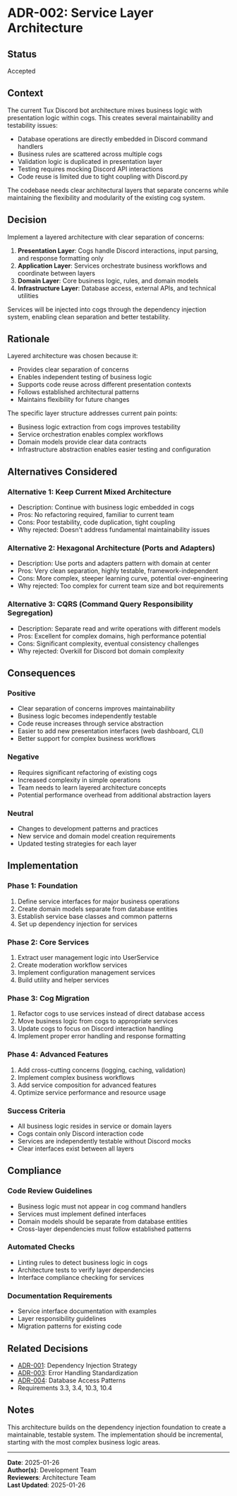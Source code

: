# ADR-002: Service Layer Architecture

## Status

Accepted

## Context

The current Tux Discord bot architecture mixes business logic with presentation logic within cogs. This creates several maintainability and testability issues:

- Database operations are directly embedded in Discord command handlers
- Business rules are scattered across multiple cogs
- Validation logic is duplicated in presentation layer
- Testing requires mocking Discord API interactions
- Code reuse is limited due to tight coupling with Discord.py

The codebase needs clear architectural layers that separate concerns while maintaining the flexibility and modularity of the existing cog system.

## Decision

Implement a layered architecture with clear separation of concerns:

1. **Presentation Layer**: Cogs handle Discord interactions, input parsing, and response formatting only
2. **Application Layer**: Services orchestrate business workflows and coordinate between layers
3. **Domain Layer**: Core business logic, rules, and domain models
4. **Infrastructure Layer**: Database access, external APIs, and technical utilities

Services will be injected into cogs through the dependency injection system, enabling clean separation and better testability.

## Rationale

Layered architecture was chosen because it:

- Provides clear separation of concerns
- Enables independent testing of business logic
- Supports code reuse across different presentation contexts
- Follows established architectural patterns
- Maintains flexibility for future changes

The specific layer structure addresses current pain points:

- Business logic extraction from cogs improves testability
- Service orchestration enables complex workflows
- Domain models provide clear data contracts
- Infrastructure abstraction enables easier testing and configuration

## Alternatives Considered

### Alternative 1: Keep Current Mixed Architecture

- Description: Continue with business logic embedded in cogs
- Pros: No refactoring required, familiar to current team
- Cons: Poor testability, code duplication, tight coupling
- Why rejected: Doesn't address fundamental maintainability issues

### Alternative 2: Hexagonal Architecture (Ports and Adapters)

- Description: Use ports and adapters pattern with domain at center
- Pros: Very clean separation, highly testable, framework-independent
- Cons: More complex, steeper learning curve, potential over-engineering
- Why rejected: Too complex for current team size and bot requirements

### Alternative 3: CQRS (Command Query Responsibility Segregation)

- Description: Separate read and write operations with different models
- Pros: Excellent for complex domains, high performance potential
- Cons: Significant complexity, eventual consistency challenges
- Why rejected: Overkill for Discord bot domain complexity

## Consequences

### Positive

- Clear separation of concerns improves maintainability
- Business logic becomes independently testable
- Code reuse increases through service abstraction
- Easier to add new presentation interfaces (web dashboard, CLI)
- Better support for complex business workflows

### Negative

- Requires significant refactoring of existing cogs
- Increased complexity in simple operations
- Team needs to learn layered architecture concepts
- Potential performance overhead from additional abstraction layers

### Neutral

- Changes to development patterns and practices
- New service and domain model creation requirements
- Updated testing strategies for each layer

## Implementation

### Phase 1: Foundation

1. Define service interfaces for major business operations
2. Create domain models separate from database entities
3. Establish service base classes and common patterns
4. Set up dependency injection for services

### Phase 2: Core Services

1. Extract user management logic into UserService
2. Create moderation workflow services
3. Implement configuration management services
4. Build utility and helper services

### Phase 3: Cog Migration

1. Refactor cogs to use services instead of direct database access
2. Move business logic from cogs to appropriate services
3. Update cogs to focus on Discord interaction handling
4. Implement proper error handling and response formatting

### Phase 4: Advanced Features

1. Add cross-cutting concerns (logging, caching, validation)
2. Implement complex business workflows
3. Add service composition for advanced features
4. Optimize service performance and resource usage

### Success Criteria

- All business logic resides in service or domain layers
- Cogs contain only Discord interaction code
- Services are independently testable without Discord mocks
- Clear interfaces exist between all layers

## Compliance

### Code Review Guidelines

- Business logic must not appear in cog command handlers
- Services must implement defined interfaces
- Domain models should be separate from database entities
- Cross-layer dependencies must follow established patterns

### Automated Checks

- Linting rules to detect business logic in cogs
- Architecture tests to verify layer dependencies
- Interface compliance checking for services

### Documentation Requirements

- Service interface documentation with examples
- Layer responsibility guidelines
- Migration patterns for existing code

## Related Decisions

- [ADR-001](001-dependency-injection-strategy.md): Dependency Injection Strategy
- [ADR-003](003-error-handling-standardization.md): Error Handling Standardization
- [ADR-004](004-database-access-patterns.md): Database Access Patterns
- Requirements 3.3, 3.4, 10.3, 10.4

## Notes

This architecture builds on the dependency injection foundation to create a maintainable, testable system. The implementation should be incremental, starting with the most complex business logic areas.

---

**Date**: 2025-01-26  
**Author(s)**: Development Team  
**Reviewers**: Architecture Team  
**Last Updated**: 2025-01-26
